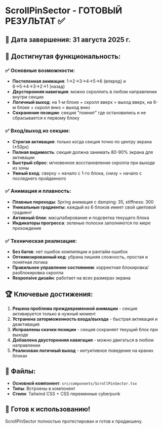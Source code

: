 # ScrollPinSector - ГОТОВЫЙ РЕЗУЛЬТАТ ✅

## 📅 Дата завершения: 31 августа 2025 г.

## 🎯 Достигнутая функциональность:

### ✅ Основные возможности:
- **Постепенная анимация**: 1→2→3→4→5→6 (вперед) и 6→5→4→3→2→1 (назад)
- **Двусторонняя навигация**: можно скроллить в любом направлении внутри секции
- **Логичный выход**: на 1-м блоке + скролл вверх = выход вверх, на 6-м блоке + скролл вниз = выход вниз
- **Сохранение позиции**: секция "помнит" где остановились и не сбрасывается к первому блоку

### ✅ Вход/выход из секции:
- **Строгая активация**: только когда секция точно по центру экрана (±50px)
- **Полная видимость**: секция должна занимать 80-90% экрана для активации
- **Быстрый сброс**: мгновенное восстановление скролла при выходе из зоны
- **Умный вход**: сверху = начало с 1-го блока, снизу = начало с последнего пройденного

### ✅ Анимация и плавность:
- **Плавные переходы**: Spring анимация с damping: 35, stiffness: 300
- **Уникальные градиенты**: каждый из 6 блоков имеет свой цветовой градиент
- **Активный блок**: масштабирование и подсветка текущего блока
- **Индикаторы прогресса**: зеленые полоски заполняются по мере прохождения

### ✅ Техническая реализация:
- **Без багов**: нет ошибок компиляции и рантайм ошибок
- **Оптимизированный код**: убрана лишняя сложность, простая и понятная логика
- **Правильное управление состоянием**: корректная блокировка/разблокировка скролла
- **Responsive дизайн**: работает на всех размерах экрана

## 🏆 Ключевые достижения:

1. **Решена проблема преждевременной анимации** - секция активируется только в нужный момент
2. **Устранена заторможенность входа/выхода** - быстрая активация и деактивация
3. **Исправлены скачки позиции** - секция сохраняет текущий блок при выходе
4. **Добавлена двусторонняя навигация** - можно двигаться в любом направлении
5. **Реализован логичный выход** - интуитивное поведение на краних блоках

## 📁 Файлы:
- **Основной компонент**: `src/components/ScrollPinSector.tsx`
- **Типы**: Встроены в компонент
- **Стили**: Tailwind CSS + CSS переменные cyberpunk

## 🚀 Готов к использованию!
ScrollPinSector полностью протестирован и готов к продакшену.
